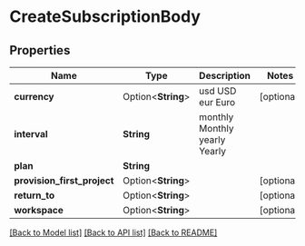 # CreateSubscriptionBody

## Properties

Name | Type | Description | Notes
------------ | ------------- | ------------- | -------------
**currency** | Option<**String**> |  usd USD eur Euro | [optional]
**interval** | **String** |  monthly Monthly yearly Yearly | 
**plan** | **String** |  | 
**provision_first_project** | Option<**String**> |  | [optional]
**return_to** | Option<**String**> |  | [optional]
**workspace** | Option<**String**> |  | [optional]

[[Back to Model list]](../README.md#documentation-for-models) [[Back to API list]](../README.md#documentation-for-api-endpoints) [[Back to README]](../README.md)


